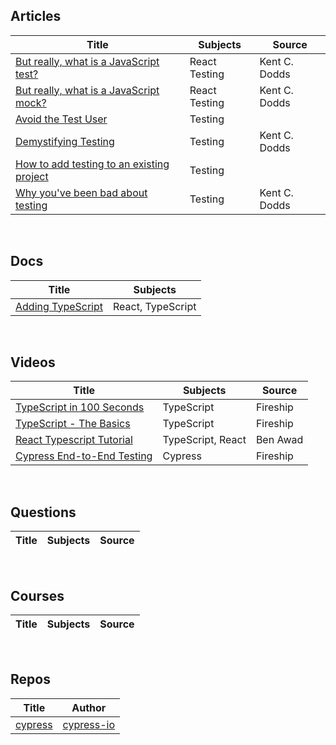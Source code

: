 ## Articles

| Title | Subjects | Source |
|-------|---------|--------|
|[But really, what is a JavaScript test?](https://kentcdodds.com/blog/but-really-what-is-a-javascript-test)|React Testing|Kent C. Dodds|
|[But really, what is a JavaScript mock?](https://kentcdodds.com/blog/but-really-what-is-a-javascript-mock)|React Testing|Kent C. Dodds|
|[Avoid the Test User](https://kentcdodds.com/blog/avoid-the-test-user)|Testing||
|[Demystifying Testing](https://kentcdodds.com/blog/demystifying-testing)|Testing|Kent C. Dodds|
|[How to add testing to an existing project](https://kentcdodds.com/blog/how-to-add-testing-to-an-existing-project)|Testing||
|[Why you've been bad about testing](https://kentcdodds.com/blog/why-youve-been-bad-about-testing)|Testing|Kent C. Dodds|


&nbsp;&nbsp;&nbsp;

## Docs
| Title | Subjects |
|-------|---------|
|[Adding TypeScript](https://create-react-app.dev/docs/adding-typescript/)|React, TypeScript|


&nbsp;&nbsp;&nbsp;

## Videos
| Title | Subjects | Source |
|-------|---------|--------|
|[TypeScript in 100 Seconds](https://www.youtube.com/watch?v=zQnBQ4tB3ZA)|TypeScript|Fireship|
|[TypeScript - The Basics](https://www.youtube.com/watch?v=ahCwqrYpIuM)|TypeScript|Fireship|
|[React Typescript Tutorial](https://www.youtube.com/watch?v=Z5iWr6Srsj8)|TypeScript, React|Ben Awad|
|[Cypress End-to-End Testing](https://www.youtube.com/watch?v=7N63cMKosIE)|Cypress|Fireship|

&nbsp;&nbsp;&nbsp;

## Questions
| Title | Subjects | Source |
|-------|---------|--------|

&nbsp;&nbsp;&nbsp;

## Courses
| Title | Subjects | Source |
|-------|---------|--------|

&nbsp;&nbsp;&nbsp;

## Repos
| Title | Author |
|-------|--------|
|[cypress](https://github.com/cypress-io/cypress)|[cypress-io](https://github.com/cypress-io)|
